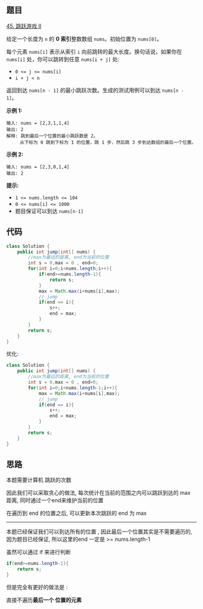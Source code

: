## 题目

[45. 跳跃游戏 II](https://leetcode.cn/problems/jump-game-ii/)

给定一个长度为 `n` 的 **0 索引**整数数组 `nums`。初始位置为 `nums[0]`。

每个元素 `nums[i]` 表示从索引 `i` 向前跳转的最大长度。换句话说，如果你在 `nums[i]` 处，你可以跳转到任意 `nums[i + j]` 处:

- `0 <= j <= nums[i]` 
- `i + j < n`

返回到达 `nums[n - 1]` 的最小跳跃次数。生成的测试用例可以到达 `nums[n - 1]`。

**示例 1:**

```
输入: nums = [2,3,1,1,4]
输出: 2
解释: 跳到最后一个位置的最小跳跃数是 2。
     从下标为 0 跳到下标为 1 的位置，跳 1 步，然后跳 3 步到达数组的最后一个位置。
```

**示例 2:**

```
输入: nums = [2,3,0,1,4]
输出: 2
```

 

**提示:**

- `1 <= nums.length <= 104`
- `0 <= nums[i] <= 1000`
- 题目保证可以到达 `nums[n-1]`



## 代码

```java
class Solution {
    public int jump(int[] nums) {
        //max为最远的距离, end为当前的位置
        int s = 0,max = 0 , end=0;
        for(int i=0;i<nums.length;i++){
            if(end>=nums.length-1){
                return s;
            }
            max = Math.max(i+nums[i],max);
            // jump
            if(end == i){
                s++;
                end = max;
            }
        }
        return s;
    }
}
```

优化: 

```java
class Solution {
    public int jump(int[] nums) {
        //max为最远的距离, end为当前的位置
        int s = 0,max = 0 , end=0;
        for(int i=0;i<nums.length-1;i++){
            max = Math.max(i+nums[i],max);
            // jump
            if(end == i){
                s++;
                end = max;
            }
        }
        return s;
    }
}
```

## 思路

本题需要计算机 跳跃的次数 

因此我们可以采取贪心的做法, 每次统计在当前的范围之内可以跳跃到达的 max 距离, 同时通过一个end来维护当前的位置

在遍历到 end 的位置之后, 可以更新本次跳跃的 end  为 max

----

本题已经保证我们可以到达所有的位置 , 因此最后一个位置其实是不需要遍历的, 因为题目已经保证, 所以这里的end 一定是 >= nums.length-1 

虽然可以通过 if 来进行判断

```java
if(end>=nums.length-1){
    return s;
}
```

但是完全有更好的做法是 : 

直接不遍历**最后一个 位置的元素**